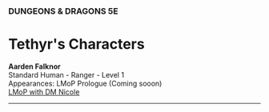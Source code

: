 ### DUNGEONS & DRAGONS 5E

# Tethyr's Characters

**Aarden Falknor**
<br />Standard Human - Ranger - Level 1
<br />Appearances:
  LMoP Prologue (Coming sooon)
  <br />[LMoP with DM Nicole](/campaign/2021-lmop-with-dm-nicole)

---
